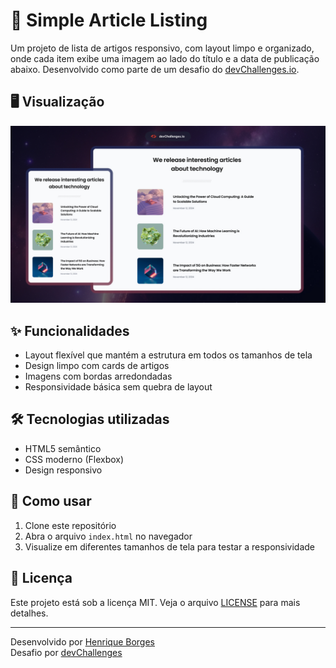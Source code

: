 # 📰 Simple Article Listing

Um projeto de lista de artigos responsivo, com layout limpo e organizado, onde cada item exibe uma imagem ao lado do título e a data de publicação abaixo. Desenvolvido como parte de um desafio do [devChallenges.io](https://devchallenges.io).

## 🖥️ Visualização

![Preview do projeto](thumbnail.jpg)

## ✨ Funcionalidades

- Layout flexível que mantém a estrutura em todos os tamanhos de tela
- Design limpo com cards de artigos
- Imagens com bordas arredondadas
- Responsividade básica sem quebra de layout

## 🛠️ Tecnologias utilizadas

- HTML5 semântico
- CSS moderno (Flexbox)
- Design responsivo

## 🚀 Como usar

1. Clone este repositório
2. Abra o arquivo `index.html` no navegador
3. Visualize em diferentes tamanhos de tela para testar a responsividade

## 📝 Licença

Este projeto está sob a licença MIT. Veja o arquivo [LICENSE](LICENSE) para mais detalhes.

---

Desenvolvido por [Henrique Borges](https://github.com/HenriqueBorgesProg)  
Desafio por [devChallenges](https://devchallenges.io)
